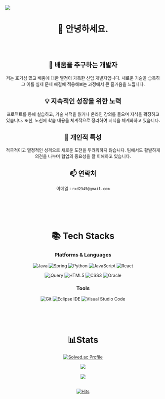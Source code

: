<img src="https://capsule-render.vercel.app/api?type=waving&color=auto&height=210&section=header&text=Ziggurat&fontSize=50&fontColor=000" />



<div align="center">

# 👋 안녕하세요.
<br/>
<br/>

## 🌱 배움을 추구하는 개발자
저는 호기심 많고 배움에 대한 열정이 가득한 신입 개발자입니다. 새로운 기술을 습득하고 이를 실제 문제 해결에 적용해보는 과정에서 큰 즐거움을 느낍니다.

## 💡 지속적인 성장을 위한 노력
프로젝트를 통해 실습하고, 기술 서적을 읽거나 온라인 강의를 들으며 지식을 확장하고 있습니다. 또한, 노션에 학습 내용을 체계적으로 정리하여 지식을 체계화하고 있습니다.

## 🌟 개인적 특성
적극적이고 열정적인 성격으로 새로운 도전을 두려워하지 않습니다. 팀에서도 활발하게 의견을 나누며 협업의 중요성을 잘 이해하고 있습니다.

## 📫 연락처
이메일 : `rxd2345@gmail.com`
<br/>
<br/>
<br/>
<br/>
<br/>
<br/>
# 📚 Tech Stacks
### Platforms & Languages

![Java](https://img.shields.io/badge/Java-007396.svg?&style=for-the-badge&logo=Java&logoColor=white)
![Spring](https://img.shields.io/badge/Spring-6DB33F.svg?&style=for-the-badge&logo=Spring&logoColor=white)
![Python](https://img.shields.io/badge/Python-3776AB.svg?&style=for-the-badge&logo=Python&logoColor=white)
![JavaScript](https://img.shields.io/badge/JavaScript-F7DF1E.svg?&style=for-the-badge&logo=JavaScript&logoColor=black)
![React](https://img.shields.io/badge/React-017fa5.svg?&style=for-the-badge&logo=React&logoColor=white)

![jQuery](https://img.shields.io/badge/jQuery-0769AD.svg?&style=for-the-badge&logo=jquery&logoColor=white)
![HTML5](https://img.shields.io/badge/HTML5-E34F26.svg?&style=for-the-badge&logo=HTML5&logoColor=white)
![CSS3](https://img.shields.io/badge/CSS3-1572B6.svg?&style=for-the-badge&logo=CSS3&logoColor=white)
![Oracle](https://img.shields.io/badge/Oracle-F80000.svg?&style=for-the-badge&logo=Oracle&logoColor=white)

### Tools
![Git](https://img.shields.io/badge/Git-F05032.svg?&style=for-the-badge&logo=Git&logoColor=white)
![Eclipse IDE](https://img.shields.io/badge/Eclipse%20IDE-2C2255.svg?&style=for-the-badge&logo=Eclipse%20IDE&logoColor=white)
![Visual Studio Code](https://img.shields.io/badge/Visual%20Studio%20Code-007ACC.svg?&style=for-the-badge&logo=Visual%20Studio%20Code&logoColor=white)

<br />
<br />  
<br />


# 📊Stats
[![Solved.ac Profile](http://mazassumnida.wtf/api/v2/generate_badge?boj=ziggurat)](https://solved.ac/ziggurat/)

<img src="https://github-readme-stats.vercel.app/api/top-langs/?username=Ziggurat23&layout=compact">
<br />
<br />  
<img src="https://github-readme-stats.vercel.app/api?username=Ziggurat23&show_icons=true">
<br />
<br />

[![Hits](https://hits.seeyoufarm.com/api/count/incr/badge.svg?url=https%3A%2F%2Fgithub.com%2FZiggurat23&count_bg=%233582C6&title_bg=%23867A7A&icon=&icon_color=%23E7E7E7&title=hits&edge_flat=false)](https://hits.seeyoufarm.com)

</div>

 

